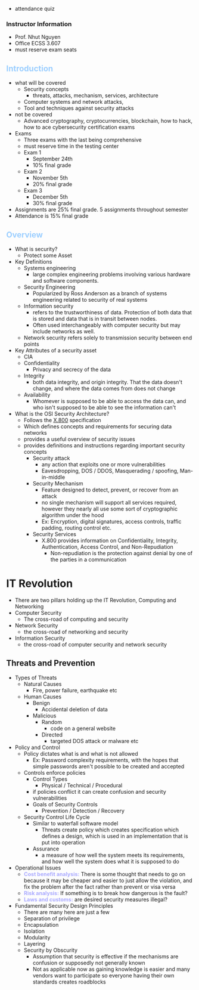 - attendance quiz

### Instructor Information

- Prof. Nhut Nguyen
- Office ECSS 3.607
- must reserve exam seats

## <span style="color:#9dcfff">Introduction</span>

- what will be covered
  - Security concepts
    - threats, attacks, mechanism, services, architecture
  - Computer systems and network attacks,
  - Tool and techniques against security attacks
- not be covered
  - Advanced cryptography, cryptocurrencies, blockchain, how to hack, how to ace cybersecurity certification exams
- Exams
  - Three exams with the last being comprehensive
  - must reserve time in the testing center
  - Exam 1
    - September 24th
    - 10% final grade
  - Exam 2
    - November 5th
    - 20% final grade
  - Exam 3
    - December 5th
    - 30% final grade
- Assignments are 25% final grade. 5 assignments throughout semester
- Attendance is 15% final grade

## <span style="color:#9dcfff">Overview</span>

- What is security?
  - Protect some Asset
- Key Definitions
  - Systems engineering
    - large complex engineering problems involving various hardware and software components.
  - Security Engineering
    - Popularized by Ross Anderson as a branch of systems engineering related to security of real systems
  - Information security
    - refers to the trustworthiness of data. Protection of both data that is stored and data that is in transit between nodes.
    - Often used interchangeably with computer security but may include networks as well.
  - Network security refers solely to transmission security between end points
- Key Attributes of a security asset
  - CIA
  - Confidentiality
    - Privacy and secrecy of the data
  - Integrity
    - both data integrity, and origin integrity. That the data doesn't change, and where the data comes from does not change
  - Availability
    - Whomever is supposed to be able to access the data can, and who isn't supposed to be able to see the information can't
- What is the OSI Security Architecture?
  - Follows the [X.800](X.800-Spec.pdf) specification
  - Which defines concepts and requirements for securing data networks
  - provides a useful overview of security issues
  - provides definitions and instructions regarding important security concepts
    - Security attack
      - any action that exploits one or more vulnerabilities
      - Eavesdropping, DOS / DDOS, Masquerading / spoofing, Man-in-middle
    - Security Mechanism
      - Feature designed to detect, prevent, or recover from an attack
      - no single mechanism will support all services required, however they nearly all use some sort of cryptographic algorithm under the hood
      - Ex: Encryption, digital signatures, access controls, traffic padding, routing control etc.
    - Security Services
      - X.800 provides information on Confidentiality, Integrity, Authentication, Access Control, and Non-Repudiation
        - Non-repudiation is the protection against denial by one of the parties in a communication

# IT Revolution

- There are two pillars holding up the IT Revolution, Computing and Networking
- Computer Security
  - The cross-road of computing and security
- Network Security
  - the cross-road of networking and security
- Information Security
  - the cross-road of computer security and network security

## Threats and Prevention

- Types of Threats
  - Natural Causes
    - Fire, power failure, earthquake etc
  - Human Causes
    - Benign
      - Accidental deletion of data
    - Malicious
      - Random
        - code on a general website
      - Directed
        - targeted DOS attack or malware etc
- Policy and Control
  - Policy dictates what is and what is not allowed
    - Ex: Password complexity requirements, with the hopes that simple passwords aren't possible to be created and accepted
  - Controls enforce policies
    - Control Types
      - Physical / Technical / Procedural
    - if policies conflict it can create confusion and security vulnerabilities
    - Goals of Security Controls
      - Prevention / Detection / Recovery
  - Security Control Life Cycle
    - Similar to waterfall software model
      - Threats create policy which creates specification which defines a design, which is used in an implementation that is put into operation
    - Assurance
      - a measure of how well the system meets its requirements, and how well the system does what it is supposed to do
- Operational Issues
  - <span style="color:#aaaaff; font-weight:bold">Cost benefit analysis:</span> There is some thought that needs to go on because it may be cheaper and easier to just allow the violation, and fix the problem after the fact rather than prevent or visa versa
  - <span style="color:#aaaaff; font-weight:bold">Risk analysis:</span> If something is to break how dangerous is the fault?
  - <span style="color:#aaaaff; font-weight:bold">Laws and customs:</span> are desired security measures illegal?
- Fundamental Security Design Principles
  - There are many here are just a few
  - Separation of privilege
  - Encapsulation
  - Isolation
  - Modularity
  - Layering
  - Security by Obscurity
    - Assumption that security is effective if the mechanisms are confusion or supposedly not generally known
    - Not as applicable now as gaining knowledge is easier and many vendors want to participate so everyone having their own standards creates roadblocks
